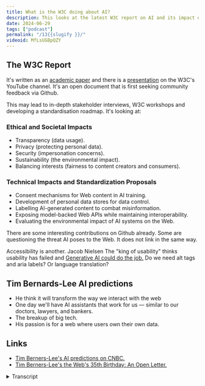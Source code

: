 ```yaml
---
title: What is the W3C doing about AI?
description: This looks at the latest W3C report on AI and its impact on the web. It explores the future of AI standards and ethics.
date: 2024-06-29
tags: ["podcast"]
permalink: "/13{{slugify }}/"
videoid: MfLsUGBpQZY
---
```


The W3C Report
--------------

It's written as an [academic paper](https://www.w3.org/reports/ai-web-impact/) and there is a [presentation](https://www.youtube.com/watch?v=OwLRtquaLOk) on the W3C's YouTube channel. It's an open document that is first seeking community feedback via Github.

This may lead to in-depth stakeholder interviews, W3C workshops and developing a standardisation roadmap. It's looking at:

### Ethical and Societal Impacts

*   Transparency (data usage).
*   Privacy (protecting personal data).
*   Security (impersonation concerns).
*   Sustainability (the environmental impact).
*   Balancing interests (fairness to content creators and consumers).

### Technical Impacts and Standardization Proposals

*   Consent mechanisms for Web content in AI training.
*   Development of personal data stores for data control.
*   Labelling AI-generated content to combat misinformation.
*   Exposing model-backed Web APIs while maintaining interoperability.
*   Evaluating the environmental impact of AI systems on the Web.

There are some interesting contributions on Github already. Some are questioning the threat AI poses to the Web. It does not link in the same way.

Accessibility is another. Jacob Nielsen The "king of usability" thinks usability has failed and [Generative AI could do the job.](https://jakobnielsenphd.substack.com/p/accessibility-generative-ui) Do we need alt tags and aria labels? Or language translation?

Tim Bernards-Lee AI predictions
-------------------------------

*   He think it will transform the way we interact with the web
*   One day we'll have AI assistants that work for us — similar to our doctors, lawyers, and bankers.
*   The breakup of big tech.
*   His passion is for a web where users own their own data.

Links
-----

*   [Tim Berners-Lee's AI predictions on CNBC.](https://www.cnbc.com/2024/03/12/world-wide-web-turns-35-tim-berners-lee-gives-predictions-for-future.html)
*   [Tim Berners-Lee's the Web's 35th Birthday: An Open Letter.](https://medium.com/@timberners_lee/marking-the-webs-35th-birthday-an-open-letter-ebb410cc7d42)


<details>
<summary>Transcript</summary>

\[00:00:05\] **Nathan Wrigley:** Welcome to the No Script show about modern web design, where we look at what we can build today with minimal software and skills. Today we’re talking about AI from the perspective of the W three C or the Worldwide Web Consortium.

Helping us with this is a new report from the W three C team called AI and the Web, understanding and Managing the impact of Machine Learning Models on the Web. Additionally, we have Tim Burners Lee AI predictions thanks to some recent comments when celebrating 35 years on the web. So David, this is a topic we both enjoy debating, so it’ll be interesting to see how our positions on AI have advanced.

And with that, over to you.

\[00:00:47\] **David Waumsley:** Yeah, well have, we’ve been talking for about two hours before this. yes. We just couldn’t, yeah. Yeah. So we caught up on that. So we’ll try and stick, I think, as best as we can to what the W three C are saying because we can go off on so many tangents. And I think there’ll be other subjects here, won’t they?

I’ll give you my quick summary and I am in the position where I think I was excited about it and I still am. But I’ve never really bought into the fact that it’s something creative, going to threaten any creative job that I might do. I quite like how the large language machines are helping me to do some really tedious tasks these days.

And I do think it’s quite interesting ’cause it feels a little bit like we’ve moved away from that and initial hype where we are more panicked about it and we’re seeing more. Of the kind of news where companies are feeling forced a little bit to exaggerate what you can do. We’re seeing more about how it might be so much more costly to make it advance in the way that we expect it to advance.

So yeah, so it’s quite interesting since the last time we spoke about there was more sort of panic over it, where it feels a bit more relaxed now.

\[00:01:57\] **Nathan Wrigley:** I, flip flop on this subject. I go from a deep admiration of AI and the things that it can do to blind panic, like chicken little, the sky is falling in. And I, really do.

And, I think, the reason is because in some areas where I honestly thought, computers, let’s call it that computers could never encroach. So the creation of artwork or the creation of songs, that kind of thing. I really did think five years ago that wouldn’t be an impossibility. There was something about the human brain, which was unique.

And then more recently when things. Which you could call art and things, which we could call music came along. It really did start to make me think, gosh, okay, this is, this is a worry. And I think the worry for me is that we’re gonna gouge out the bottom rung of the ladder. If you imagine a ladder, a career ladder if you like, and, you need people to get on the first step of the ladder in order to then progress to other things as their career goes on and what have you.

And it feels like AI has the potential to just knock out the first. Bottom two steps of the ladder because it can approximate, a, decent song, it can approximate a decent logo or whatever it might be. And so I worry that the people who might have had those jobs and therefore gained experience, they’re gonna somehow have to get above what the AI can do to be useful in a career.

And so that worries me. But then equally, I think over the last year, I’m feeling this sense of plateau in what the ais can do. it doesn’t really seem like what it could do a year ago. Is that different from what it can do now? And I expected that would be logarithmic. It would just improve at a greater rate, whereas it seems to have plateaued.

But the other thing is with technology since let’s say the turn of the millennium, so 2000, you didn’t really know what the intention was. You didn’t really have a roadmap in your head of what the internet ought to be like. It just evolved. Where whereas with ai, you can perceive what that is and that is a replacement of humans.

if you can get an ai, AI to create a perfect film, a perfect song. you know what that is already. Whereas the internet, I don’t know what that is. I never knew what it was gonna be. So anyway, so I think on balance, I’m more sanguine about it. and certainly every time I’ve used AI for the tiny little corner of the, the AI possibilities that I use it for, I’ve been profoundly impressed by what it can do.

and I have this notion in my head, which is probably self-deception in a way, because I would’ve been doing all of that work myself, and I’m not therefore doing somebody out of work. I’m just saving myself some time. I. I feel that’s a decent trade off, but obviously if that were played out across the whole world, that might not be quite such a, good endeavor.

Anyway, sorry that was a complete rant.

\[00:05:07\] **David Waumsley:** Yeah, no, it’s fine. actually there’s just, you made me think of something we didn’t even talk about before, but I think, when it might cut out that bottom layer, the fundamentals. That funny enough is where I think it fails because I think, where it’s pretty rubbish at doing stuff is like things like marking out some HML, which might be appropriate to the context it needs to be, or it’s terrible with CSS I’ve found, and I think, sometimes when it might take some of the chore out things that.

absolutely known, I used it for WordPress. Really impressive because if you like the PHP commands that you might use, the old ones for traditional WordPress are so set that there’s not much variation. So ask it to do something which I couldn’t do. It could do the code, which I couldn’t do, but I know it’s going to be correct, because there’s only so many outputs where I think, sometimes the fundamental structuring of a website or.

it just doesn’t do it. And it’s same because it’s always looking backwards on its stuff. CSS has evolved particularly so it doesn’t know the new stuff and it looks back to the majority of the old stuff, which is not the best way to do it. So, I find actually in some ways it’s, I’m going back to the basics of the very early web and trying to.

Get to understand things, which I thought I knew, but don’t. HDML and CSS particularly as it’s changing and I think it’s so bad at those things that, yeah, it, you know, I have to guide it on the fundamentals. So I, that is my worry actually with AI is that sometimes it can be used to fill in what you think is a good example for me is AI with, I was talking about this, I did a short video AI with, ALT tags for images seems to be a new thing to do that. And you think, yeah, that’s great. But if you think about it for one second, the last thing a blind person wants is, all this wonderful prose on what this image looks like. They want to know what a

\[00:07:04\] **Nathan Wrigley:** game changing, whatever. Yeah, just over superlative.

\[00:07:09\] **David Waumsley:** Yeah, but you remind me the whole No, what I’m saying is that, if you really describe a full image as a I Oh, I

\[00:07:16\] **Nathan Wrigley:** see. Yes. It won’t know when how to truncate itself or, yeah,

\[00:07:20\] **David Waumsley:** exactly. Actually what that image is doing, it wants to know what that image is doing, what parts of that image are. Are meaningful to the context in which it’s set right.

And the rest is all superfluous. Yeah. So do you see what I mean? I can see where, it’s these lower level things, some of these other jobs where I think you actually have to be a human being because you’re providing for other human beings anyway. Yeah. We’ve, no,

\[00:07:42\] **Nathan Wrigley:** no, but that’s interesting. And I, do wonder, I wonder particularly in the, with the example of CSS, because the CSS isn’t the point.

The point is what the CSS. Does, which is visual. Yes. I wonder if, that, if the, AI at the moment, these large language models, I wonder if they can make the connection, okay, here’s some code. But what does that actually end up looking is the point, and it might not be able to make bridge that gap, if Yeah. So maybe it’s, maybe that’s, I don’t know. I’m entirely ignorant of whether that’s even a thing,

\[00:08:15\] **David Waumsley:** but Yeah. And for speed, I want it to be fast and in the context of the whole site, and it just can’t do it, and I just avoid it because, it just starts hallucinating as. AI does when I start, it doesn’t know stuff.

It thinks it does, and, it, I love sending it off for down its hallucinations where it believes it’s right and it’s completely wrong, and then like to enjoy watching. But, other stuff, it’s great when, when I think when you are making the creative decisions, treating it as a. A dumb assistant I think is wonderful.

Should we bring up the notes? Because honestly we’ll just go on. Yeah, I will do that completely.

\[00:08:51\] **Nathan Wrigley:** One moment. Here we go. This is the note. if you are listening to this. Let me get the number right. ’cause in the past I’ve got the numbers of the episodes wrong. So we’re on episode number 13 1 3. And so if you go to no script show slash 13 1 3, you’ll be able to find these show notes.

Have, I’ve got the episode right for a start. Yes. You have lucky for everyone. Yeah. Okay, great. So here we are. What, where should we launch first? Yeah, this W three C report.

\[00:09:20\] **David Waumsley:** I just thought this was a good chance ’cause it’s, recently out and it’s, obviously it, the title doesn’t really beg it to be read.

It’s an academic paper. And, there is a presentation. I’ve got a link on the show notes, which goes to the YouTube, channel there. But the guy behind that, it’s maybe not, he’s, French, so if, if you can tune into his accent, you might find it quite interesting as a quick sort of summary of what they’re trying to do with that.

But my understanding is. it comes from the W three. See team, is that what they call themselves? Yeah. Yeah. And it’s, that’s really the, they’ve got about, I think 46 employees in that team. And, this is really just a first document out there, which might later form standards. So the idea is that they put this out.

At the moment it’s public, so it welcomes feedback. So it’s out on GitHub, so you can, if you think this report is missing something they should be looking into, you can add to it. And we’ll talk about that, but, We’ve got a summary. Do you wanna just run through these, Nathan? We’ve got, I’ve tried to divide it up what the report is saying.

\[00:10:32\] **Nathan Wrigley:** Okay. just to read what’s on the screen, really, ethical and societal. Societal is hard to say. Impacts, are transparency, data usage. These, some of them have got little parentheses at the end, privacy, which is protecting personal data security, impersonation concerns. Sustainability, the environmental side of sustainability, balancing interests, and that really refers to the fairness to the content creators and the consumers.

And I’m sure that if you ponder each of those for just a moment, you can see in a real world example of where AI might be able to abuse. Any of those individual bits, obviously sustainability. If we all rely on AI for everything, we’re gonna be burning through carbon at an incredibly quick rate.

Balancing interests do content creators, who, owns what if the LLMs are allowed to sock up all of the data without giving credit back, and, they appear to be the origin. Of that particular piece of content, whereas in fact it was written by somebody, I don’t know, 10 years ago or what have you, and each of them, just ponder it for a moment and you’ll be able to figure out how that might be of concern.

I.

\[00:11:47\] **David Waumsley:** Yeah. And then I think the next, because it’s sectioned up and the next thing is really addressing those ’cause it’s the technical impact and standardization proposal. So obviously what the W three C as a standards organization for the web, it likes to ultimately come up with some standards, which we all agree to.

So it’s really addressing all of the next ones with, a sort of consent mechanism for AI content. In AI training development of personal data stores for data control, labeling of AI generated content to combat misinformation exposure, sorry, exposing model. Backed web IPAs while maintaining interoperability and evaluating the environmental impact of AI systems on the web.

\[00:12:34\] **Nathan Wrigley:** Can I just say the, I do like the idea of a web, IPA, which is what you’ve actually said. A, web-based Indian pale ale. That would be, really nice. I think you meant to say API, but I prefer I did. I prefer what you said. Can I just say though, just getting back before you put this document together?

Yeah. I didn’t really know anything about this at all, and I honestly didn’t think this was any concern. I. Of the W three CI, I couldn’t in my head, have imagine, why do they, wanna get involved with this? and then of course when you put this together and I started thinking about it, really, somebody’s got to be thinking about it.

And that’s really where it comes down because it has to be some sort of more global approach, an approach where big business doesn’t get its tendrils where government doesn’t necessarily get its tendrils. And All of a sudden the penny dropped. And I thought, actually, yeah, this is brilliant. We do need people who are detached from it all.

they have no economic motive, no political motive, whatever it may be. it’s brilliant that they’re thinking about this and, they seem like fairly sensible defaults starting positions. Yeah. yeah. Anyway, sorry. You carry on.

\[00:13:50\] **David Waumsley:** No, I, had the same thought as well. It’s trying to understand what the W three C has, and I think it does have a unique power when we’ve talked about before with, the working groups, particularly with CSS, how, within those working groups, it’s bringing to the table.

Big tech. It’s bringing Microsoft, apple, Google, Adobe to agree what they think the web should look like, these standards. So it’s obviously the best body given that AI pretty much appears through the web. What other organization could get everybody around the table? And you can see we were talking about this a little bit earlier about.

How there might be a benefit to say Google because its main business is through its advertising, through its search. particularly that’s its main business. One of its biggest worries and one of the things they’re tackling here is how do we mark up on the web stuff so people know it’s AI generated.

And of course, Google want that more than anything for their own business, as well as being on the side of. Supplying AI as well. They also want to control that for that aspect of their business. So there’s a good reason for everybody to try and agree things, I think, to some standards. So where is expected?

VER developers, who when we’re putting sites together that we declare our. AI content, you know?

\[00:15:11\] **Nathan Wrigley:** Yeah. I think it’s gonna be really difficult for the W three C to have teeth in this, in that it’ll be easier for them to just create some recommendations, which we, we would hope people would follow.

But maybe this will be one of those situations. So for example, at the moment. It does appear that accessibility. So nothing to do with AI for a moment, just accessibility is gaining teeth because politicians around the world are, putting laws together, which say, look, unless you do this, you are gonna feel the, strong arm of the law.

if your website is not accessible in these certain ways. And here’s the guide, here’s the guidance for how that should look. but now we’re gonna give it teeth. And that’s coming around in next year in the eu. Maybe this sort of stuff over time will need that approach as well, because you can imagine it’ll be easy to just ignore any of those points and just say, yeah, nice idea.

But my country, the jurisdiction that I live in, doesn’t compel me to do it, so I’m not gonna do it. Yeah, I’m gonna steal that content and claim it as my own. Who cares? so we’ll see.

\[00:16:18\] **David Waumsley:** Yeah, the idea of this report is that it does, it is the first stage in it, so right at the moment it’s out there as a, partly written document where people can add in their views and things.

That should be, and there’s a couple of ’em will come onto that minute, so this, but then they’ll move on to stakeholder interviews, which I guess we’ll be talking to the likes of Google. Yeah. Microsoft and what they’re doing on that, and then it’ll move into the. W three C workshops in the way that they might go about standardizing anything like CSS.

Yeah. Yeah. But I think, surely it should be welcomed by, when you think that you might have Microsoft competing with Google over, I’m sure everybody wants this to be a success in, The end. So if everybody can agree some standards of which they will work to on the web, then it’s to the benefit of everyone.

So I think that’s where they are unique. But yeah, it does seem a little odd to me. when, ’cause most of our news about AI is not really, you think of it as a separate endeavor and one which potentially. And that’s another argument of it could remove the need for the web entirely,

\[00:17:28\] **Nathan Wrigley:** Yeah. You’re imagining a scenario where you’ve just got this little pocket assistant or something, and a lot of the things that you’re doing on the web, you’ve now consigned to this ai, which is sitting in a device in your pocket or something like that. And you don’t need to browse webpages because I don’t know, you just.

Ask it a question and it provides you with an answer. Yeah. It undermines what the internet has become. Yeah. This is, honestly, this is so interesting. I with those ethical and societal impacts, I’m, I can’t think of anything that they’ve missed, but I’m sure that you’re right. As the days, weeks, and months go on, I’m sure there’ll be other things thrown in there, but at the moment we do seem to be in a cycle of hype, and I’m seeing it more like that as a cycle a.

Fulfilling prophecy, if you like, where one AI company promises a thing. And so the other AI companies have to over promise because of that promise. And then, the original one then has to over promise. And we do seem to be in an ear at the moment and you only have to watch the tech conferences, Google’s io and things like that.

And they portray AI being this entirely benign. Perfect force where you, are, you show it a thing and it tells you what it is, and you ask it a question and it gives you the right answer. And, it does really seem the hype cycle that we might have had for things like crypto or NFTs a little while ago, and, maybe give it a year.

That cycle will just, people will realize. You know what? It can’t do everything for me, but

\[00:19:01\] **David Waumsley:** yeah, I mean there’s certainly, that’s cynical. We’ve been watching some videos that have come out, by, business people who will just say this whole AI thing is exactly like that.

It’s another thing. It was big data before that. It’s been, wearables, it’s been Bitcoin, it’s been, and this is just another, Raising funds. Silicon Valley hype hoax if you like. and certainly I think people have been caught into, as we know with Google, it cheated, and got found out for showing some of its demonstrations of what its AI can do where, it’s supposed to be able to identify certain shapes and tell you exactly where it was, where it needed human intervention.

And we had a big thing with Amazon as well, where they claim it was a success, but it needed all of these. operatives in India creating the, it was a checkout for their store where they didn’t need to go and purchase anything but cameras with, real people were doing it. And now they claim the a l was a success, but they still closed it down and they still removed a lot of their documentation before.

So I think there’s a certain element where I’m sure none of these companies wanting to get into this kind of, almost having to get into lives if you like to compete. Yeah. Somebody starts it with an exaggeration, somebody else has to beat it because we’re in competition and they get stuck in it, really.

\[00:20:22\] **Nathan Wrigley:** I think one could, one could gently call it overpromising,

\[00:20:26\] **David Waumsley:** overpromising is probably a better thing. Yeah. But I don’t think it’s, it’s probably not where any of these companies want to be. It’s just the way, that’s just the way I. Capitalism works, isn’t it?

So everybody, you have to try and get the best competitive advantage. So I would imagine, the WCC has that ability in the past to agree, and I think we’ve only just seen that with a web where everybody agrees. Yes, the web, we want a standard set of code and we all want to agree what that one is, and we all want to make the web work on everything.

So I, I can see how it can be a good place. For AI to be there. Yeah. But there is an argument, sorry, I wanted to just say something on that is I think it’s alluded to in somebody’s GitHub, addition to this, and I think it was that you could say it’s a threat to the web itself in the sense that, and I’ve seen other people talk about this, so if you say, for example, PDFs, they’re very difficult because they’re not web right to make accessible and you have to put all this embedded stuff in.

What they’re saying these days is that. large language machines can read that stuff and work out how the content is. So that work might not need to be done in a way. And we see that a little bit, I think with a lot of SEOs saying about Google, how when we were in the age of the big data mark, everything up with schema.org or rich snippets that they called, it was the way to go.

Let’s break it up. But a lot of SEOs are saying, and it’s true of Google. They seem to be dropping the support for a lot of these things. Partly because it might be over abused, but I think it’s partly because they don’t need it so much because the machines can work out the content areas of sites based on Oh, I see.

Their knowledge. Okay. So, yeah.

Some, yeah, some, things which, so you can get into that argument where you’re saying, a lot of the fundamentals of the webs, which we agreed to, do we need them in the same way? Do we need, old tags any longer? if they’re being read in a different way with AI and.

do we need aria labels and stuff? If screen readers can detect themselves, with new technology, what a page markup is, yeah, it’s quite interesting. There is a, potential for some of the web to be undermined. with that.

\[00:22:45\] **Nathan Wrigley:** I was gonna say something there, but I’ll wait because it is what we’re gonna come onto, but it was about the capacity of AI to actually.

Get all of that stuff right. the dom and what have you. So shall I just scroll up a little bit more and, We’ll go onto the next little bit. okay. So we’re onto Jacob Nielsen, did you wanna mention him?

\[00:23:09\] **David Waumsley:** Yeah, was just somebody else made the point that, in that report isn’t talking about accessibility and Jacob Nielsen, the king of usability is called Think he wrote an article, and I’ve linked to it there, that usability has failed. People don’t use their RRE labels correctly, don’t mark their HTML up in the way that screen readers can easily read them. And that generative AI could start to do that job, which is really the point I’m making.

\[00:23:36\] **Nathan Wrigley:** Yeah. Yeah, that was the point I was gonna make as well. And, I think, that kind of makes sense. Wouldn’t this be an area where AI would be. Very good because it’s got a very defined outcome, Ha. Has it been marked up correctly for a screen reader, ignoring the fact that in the future screen readers might operate in a different way for the screen readers that we’ve got today?

Would AI be potentially quite good at this? Because it could see, I don’t know. This is a paragraph, this is a heading that is as heading, nested within another heading. Let’s give that an H two and that an H three and whatever else we might add to the HTML, the markup. It feels like that would be an area where you could just maybe click a button and it would do a.

A better job than you not doing it at all, if

\[00:24:22\] **David Waumsley:** Yeah, and I think that’s, I, see Jacob Nielson’s point and I see he’s had some pushback by a lot of people, disabled people actually. and I understand that pushback, and I think this is where, I don’t think that’s the right thinking because I think you do need people to markup because you need another human.

Marking this up to make sense to human. admittedly, it’s better than nothing, but I don’t think it’ll get rid of the idea that marking up. documents with HTML properly, with a concentration on accessibility. And I think in some ways it’s, skipping the point as you raised the fact that next year we’ve got a European law, which is requiring many of us to do our websites in a more accessible way.

So yes, it’s right in the fact that it’s failed, but then there’s been nobody policing this. And I think we’re seeing more policing of it. And I think human beings marking up documents rather than letting. AI do it is better because they will mark it up with the context of how it’s expected to be explained in the same way that I said about alt text as well.

there’s no point in describing the whole flipping thing. It’s really how that image relates. does it relate at all? If not, it needs a blank and don’t read it out to people who don’t need to know it. Yeah. it’s just decorative and I don’t think AI can then distinguish that kind of stuff.

In situ,

\[00:25:43\] **Nathan Wrigley:** so it, the AI might be better than doing nothing at all. But it’s probably not gonna be as good as doing something with humans, if I think that’s a sensible default position. Yeah. if your organization is gonna do something, it would appear that just clicking a button and praying.

That the AI didn’t hallucinate its way into just nonsense is probably not gonna get you out of legal woes in the near future.

Yeah. Okay. Okay. And then we’ve got Tim burners Lee.

\[00:26:15\] **David Waumsley:** Yeah. So he’s been, because he’s been the 35th anniversary of the web. Yeah. Gosh. I know it’s getting old. yeah. so yeah, he’s made a, it’s, there’s a couple of things and I’ve linked to them on the bottom of this and maybe I’ll add some more links in ’cause we referenced some things as well.

But, yeah, so he’s done an open letter. About the web, which talks about that. But also there’s another article which is, by CNBC, where they’re going to some of his predictions and included in that is, is AI or as I’m seeing on my notes, it says A one. Yeah, A road in the uk there’s gonna be.

yeah. So the big takeaways from this I’ve added to that was the fact that he thinks it’s gonna transform the way we interact with the web. And Google interestingly have been like that as well recently saying, let you know, let Google do the Googling for you. I. This is new take on what we expect the deal to be with Google.

But yeah, he’s saying that’ll transform how we inter interact and he sees I’m not so optimistic as him that we’ll all have AI assistance do work for, similar to how our doctors, lawyers, or bankers do. So. he’s very optimistic, isn’t he? About AI more so than me and you.

\[00:27:38\] **Nathan Wrigley:** What, do, you know what, that almost to me sounds like a bit of a dystopia.

there’s a film that I watch and it’s got nothing to do with this, but there was a film that I watched recently where, and it was a dystopian future film, but there was a bit where, the, protagonist, the character in the film went up and talked to a robot to get his prescription. And, there was an actual robot, which, it had a flat lights flashing on the mouth, but no other moving parts.

And, it was just this, horrific conversation of, I’m owed this thing, can I have it? we don’t seem to have this for, really robotic voice. Anyway, back and forth, and just nothing but frustration. And I, that concerns me, that piece because that seems to undermine the humanity of a lot of things and that bit.

That be okay. Maybe that’s where we’ll go. But it, I fear that’s where we’re gonna go. It, that doesn’t seem like a, good incentive for humanity particularly, but

\[00:28:39\] **David Waumsley:** No, a lot of, services we have is because of that personal connection with people, it. Almost acting like counseling as well.

And a lot of people grieve over the loss of that human connection, their trans actions. So yeah, I think he’s a little bit more optimistic, than I would be. He does also, and it’s related, it’s not under his AI predictions, but he is, predicting as he wrote in his open ledger as well about breakup of big tech as well.

He sees that happening and I. this is the problem, isn’t it? We are in an advanced capitalist world and we are seeing that, money is going to, concentrated in certain areas. We have big tech, they have an awful lot of power, and we are seeing, To getting to the point where we have to see the US government will be taking a lawsuit out against Apple to make sure this competition there.

We’ve got something new that’s just passed, doesn’t it, for the EU as well, which gives more control over big tech so it doesn’t abuse its position. So I do think there may be a need to Yeah, you, yeah.

\[00:29:44\] **Nathan Wrigley:** And also interestingly, it is largely. Big tech. Which is pushing this agenda of what AI can do. there, there’s no like tin pot, little cottage industry mom and pop AI out there, which is, a good rival to something like open AI or Gemini or whatever it is.

The big tech who are, and we mentioned it a moment ago, this self-fulfilling prophecy where they’ve got to overpromise because the other one’s overpromising and it’s the big tech doing it, and they’ve got a really big stage. And honestly, they could fill those, they could fill those presentations with.

Utter lies. And I think at the moment we just lap it all up because, oh, look, it can do that. That’s exciting. yeah, so I, yeah, I, think you’re right. It does appear like the legislators around the world are, have got the, sword of Damocles definitely above the heads of these big tech companies.

So we’ll see how that plays out.

\[00:30:36\] **David Waumsley:** Yes. Governments having to take a part in this just to see that. Yeah. They don’t have too much power. And, we were talking about, how interesting it is with. Gen Z seeing things very different. Being a kind of first generation that doesn’t have job security and housing insecurity, that they are slightly cynical where, big companies where money’s going on that.

So they change their behavior with big tech. They see in a way what’s going on, where, who has all the power with that. So I think that’s changing things on the ground. I do think, with Tim Burnley and he always sticks to this ’cause it’s partly as well, I think a business that is running is big on everything where this has to be set in the context of the fact that is ideal Web is one where the users own their own data.

\[00:31:22\] **Nathan Wrigley:** Yeah. Yeah. I’m a. A big proponent of that. But it’d be interesting because it would appear that some of the big tech companies, particularly Apple, it would appear that they’re moving in that direction. In that they’re it feels that although they have just. Been in chat with open AI apparently, so we’ll see if this breaks out.

But, is that the, AI will be done on your device, these M four chips that are coming down the pipe will be really good at doing everything on your own device. So as whereas at the moment you’re used to going to open AI or Gemini, and that’s an online. Portal, you type your things in and whether you’re using the API or the web interface, you get a result through the internet.

It, feels like the future is gonna be doing that on your own device. So you own it and it never goes anywhere else. So maybe, Apple will justify not being broken up on that ground. I don’t know.

\[00:32:17\] **David Waumsley:** Yeah, you mentioned something about there’s no, mom and pop, AI business there. It, we both watched a video, which we liked in a way, but, it was, it was on YouTube and it’s guy called Mike Pound and it’s on, it’s channel.

I’ll put the link in ’cause I haven’t got it there. Okay. computer file. And this was the one, if you remember, Nathan, where he was looking at some of the scientific report. And we’re, always talking about the massive advance. Yeah. In AI and what it can do within a whole year, but all their reports or what he was looking at, we have to trust him that his reports are there, but he seemed to be sound man talking, saying that progress will slow down because the costs of getting the quality, because it’s so easy to gather a load of data and that not to be that great, which it means everything’s always looking back, but like I say, it’s rubbish with.

CSS because there’s so little data about modern CSS and everything’s old. So to correct it you need so much more data to keep throwing at it, that the costs become too much, in terms of the businesses too advance, it becomes too much. To invest in it, to be able to get the improvements back. And then that’s the other debate, which we’ve heard a lot.

Yeah. I, you mentioned it on, your new show, about the environmental cost of AI with all of that,

\[00:33:36\] **Nathan Wrigley:** Oh boy, that’s just terrific. Yeah, I think, if you think. Googling things is bad if you, AI things, if you request an answer from an ai, you really are burning through the carbon much more quickly than just going onto a variety of websites and finding it out for yourself.

Obviously, it’s a lot quicker, but every time you create an AI image or an AI song, or do an AI search. My understanding is that, from journalists that I think have credibility that it’s, burning through CO2, a really alarming rate and something which really shouldn’t be sustainable. so yeah.

Yeah. That’s interesting. I.

\[00:34:18\] **David Waumsley:** Yeah, it does seem like there’s a little bit of a or a weariness now that this will actually pan out. like all the things, as mentioned before, the kind of Silicon Valley stuff, that’s the big thing that’s gonna make money. there’s a lot of other people as well saying, this potentially could be another.com.

Bust,

\[00:34:34\] **Nathan Wrigley:** Yeah. if it doesn’t continue to get better at an exponential rate, we’ll quickly grow tired of it. ’cause that’s the human condition, isn’t it? Yeah. And the YouTube video, which you are gonna link to but isn’t on the screen at the moment, it ha I think you did a really credible job of explaining that.

And, rather than the graph going upwards, it, went up for a long time because the LLM suddenly enabled things, which were not possible. And so it looked like. It was being creative and it looked like it was human almost, and it looked like it was passing the Turing test, but his, argument was that, okay, you had to consume all the data to get to that point, and then to make it twice as good as it is now is not just about putting double the amount of data in you.

You’re like a thousand times the amount of data. To get a teeny tiny improvement. So you put another billion point data points in and you get N point, N 0.1 of a percent improvement. You gotta add another 10 billion. And where does it all come from? yeah, and if we end up filling it in with AI data.

Then, we’re in trouble. But it, made me more sanguine about it, it’s leveling off and potentially it won’t get any better. Obviously, we’re recording this in June, 2024 when the robots have taken over in August, 2025. we’ll have to revise this podcast,

\[00:35:54\] **David Waumsley:** I do think, but it takes us full circle with all the things we’re talking, which, I think when we look at the ethical and societal.

Impact and, the things that they’re trying to standardize. It touches on all of these things, the sort of data usage, what data you are using over this. if everybody’s agreed to certain things, we’ll have proper competition rather than, do you know what I mean? Yeah. There’ll be more honesty with it.

And, I think also, something that’s not being resolved yet is the. the content creators, it’s stealing all of their work and, I think some people have done some experiments with, because it’s such a small data set, if you get into something very niche and you ask ai, it, it will almost duplicate what sort of Yeah.

\[00:36:37\] **Nathan Wrigley:** More or less you are robbing quite literally the exact Yeah.

\[00:36:41\] **David Waumsley:** Yeah. Yeah, and some people have done some experiments where they’ve done it on something so niche or E even tested it by putting up wrong information on the web so the AI comes back with the wrong information that is on the web because it’s the only source, but it almost entirely rips off.

The whole article that serves it back. So I think, when it comes to standardizing some of this stuff, when it starts to look into, the fairness of to content creators in some standards, and it looks to, I. the kind of data usage and it looks to what’s sustainable as well. I really hope that AI do get round the table around this, kind of things to create standards because I, it’s not in their interest, I don’t think.

I think AI’s promising. I think it can help us to do a lot of jobs and we both use it and love. Some of the things it can do for us,

\[00:37:32\] **Nathan Wrigley:** but it’s interesting though, but it, okay. So all of these organizations are made up of humans and Yeah, it is in their interest to not do this in the short term because there, there’s gonna be billionaires made there next year, and then they can just swan off and do whatever else they want.

But for the long term interest, if open AI and Google want to have an a, an AI future. That spans decades then, there is an interest. But I think one of the things that I’m concerned about at the moment is the self-interest. Yeah. Of a few people at the top of these companies who are, making money, like they’re printing it and it is in their interest to just do the nefarious stuff, to over promise to all of that.

And, we, don’t seem to have a way of. Reigning those people in at the moment. That could be a very naive position. Maybe they’re full of, good intentions and I’m probably, I’m labeling them incorrectly, but it feels a bit like that sometimes.

\[00:38:36\] **David Waumsley:** No, of course. And it’s gonna happen. And I, for me, I think why I think this is good organization and I hope it does succeeded with that.

’cause I think, yeah. We talked about another success before when you think the web could have been lost to flash. Proprietary technology, Yeah. That could have easily, and a lot of people believed in it. It would be in the self-interest, but somehow it managed to preserve, and I think there’s never been a time where.

The biggest giants in tech I’ve got behind something like the W three C. So we see the security of this web project, and I don’t, I was saying about before, could it replace the web? I don’t think it will because it takes so long anyway for people to adopt new technology and it’s more effective the one that we’ve got and everybody is behind that.

yeah. They’re setting up of these. So I think it would be a good thing. And even if there is a lone wolf out there who, perhaps wants to exaggerate for their personal quick gain or something. ’cause that’s the danger, isn’t it? With everything. Somebody tells a lie to exaggerate something, they do really well out of that lie because people believe it and they get lots of money.

So the next, the only way you can compete it is with another lie and on it goes and everybody goes. Please. I wish we’d stop with this lying, and I think that’s right. Yeah.

\[00:39:46\] **Nathan Wrigley:** Oh, dear. I mean we’ve definitely, we’ve definitely solved that problem for everybody, haven’t we? Yeah, They’ve solved it.

Everybody. I,

\[00:39:55\] **David Waumsley:** I think it’s interesting anyway, and, just hardly going to get any attention, the fact that there is this document out there and I think, I think it’d be interesting to see how that develops and whether we get, yeah. AI standards coming from the W three C, I think that would be a fabulous thing if it could be done.

\[00:40:13\] **Nathan Wrigley:** Perfect. I’ve taken the show notes away. so that was episode 13. That was our thoughts on, AI and the W three C’s approach to it. the show notes as always, no script show slash the episode number in this case. 13. Go and check ’em out there and, you two will be able to see Tim Burn’s Lee’s predictions as to what will happen to the A one.

I doubt it. I’m sure David will go and change that in a hurry, but that was lovely. Thank you David. Thanks. I’ll speak to you soon.

\[00:40:44\] **David Waumsley:** Yeah, cheers. Bye.

</details>